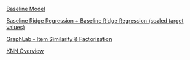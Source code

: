 [Baseline Model](https://github.com/markreinke/cs181-practicals/blob/master/practical3/Main%20Mark.ipynb)

[Baseline Ridge Regression + Baseline Ridge Regression (scaled target values)](...)

[GraphLab - Item Similarity & Factorization](https://github.com/markreinke/cs181-practicals/blob/master/practical3/Main_Seb.ipynb)

[KNN Overview](https://github.com/markreinke/cs181-practicals/blob/master/practical3/Romain_Readme.md) 